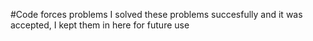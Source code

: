 #Code forces problems
I solved these problems succesfully and it was accepted, I kept them in here for future use
